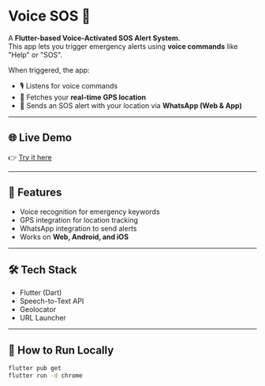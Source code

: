 # Voice SOS 🚨

A **Flutter-based Voice-Activated SOS Alert System**.  
This app lets you trigger emergency alerts using **voice commands** like "Help" or "SOS".  

When triggered, the app:  
- 🎙️ Listens for voice commands  
- 📍 Fetches your **real-time GPS location**  
- 📲 Sends an SOS alert with your location via **WhatsApp (Web & App)**  

---

## 🌐 Live Demo
👉 [Try it here](https://shreyapandeyyyy.github.io/voice_sos/)  

---

## 🚀 Features
- Voice recognition for emergency keywords  
- GPS integration for location tracking  
- WhatsApp integration to send alerts  
- Works on **Web, Android, and iOS**  

---

## 🛠️ Tech Stack
- Flutter (Dart)  
- Speech-to-Text API  
- Geolocator  
- URL Launcher  

---

## 📌 How to Run Locally
```bash
flutter pub get
flutter run -d chrome
